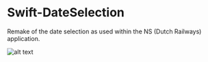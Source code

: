# Swift-DateSelection

Remake of the date selection as used within the NS (Dutch Railways) application.

![alt text](https://github.com/adam-p/Swift-DateSelection/Screenshot-01.png "Screenshot 01")


